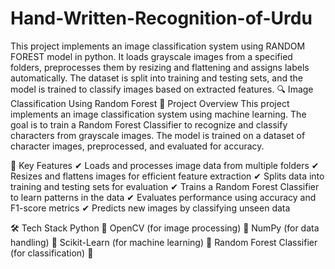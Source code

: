 # Hand-Written-Recognition-of-Urdu
This project implements an image classification system using RANDOM FOREST model in python. It loads grayscale images from a specified folders, preprocesses them by resizing and flattening and assigns labels automatically. The dataset is split into training and testing sets, and the model is trained to classify images based on extracted features.
🔍 Image Classification Using Random Forest
📌 Project Overview
This project implements an image classification system using machine learning. The goal is to train a Random Forest Classifier to recognize and classify characters from grayscale images. The model is trained on a dataset of character images, preprocessed, and evaluated for accuracy.

🚀 Key Features
✔ Loads and processes image data from multiple folders
✔ Resizes and flattens images for efficient feature extraction
✔ Splits data into training and testing sets for evaluation
✔ Trains a Random Forest Classifier to learn patterns in the data
✔ Evaluates performance using accuracy and F1-score metrics
✔ Predicts new images by classifying unseen data

🛠 Tech Stack
Python 🐍
OpenCV (for image processing) 📸
NumPy (for data handling) 🔢
Scikit-Learn (for machine learning) 🤖
Random Forest Classifier (for classification) 🌲

